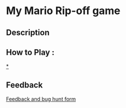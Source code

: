 # My Mario Rip-off game

## Description

## How to Play :
[*](my_game.exe)
## Feedback
[Feedback and bug hunt form](https://docs.google.com/forms/d/e/1FAIpQLSf5X7OqKAssD5MkCkiaUlU-0kPdd0DYFNq4CINHo5RoeXgEJg/viewform?usp=sf_link)
